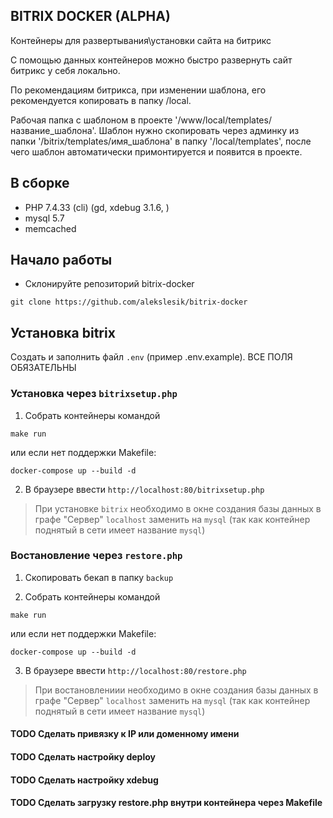 ## BITRIX DOCKER (ALPHA)
Контейнеры для развертывания\установки сайта на битрикс

С помощью данных контейнеров можно быстро развернуть сайт битрикс у себя локально.

По рекомендациям битрикса, при изменении шаблона, его рекомендуется копировать в папку /local.

Рабочая папка с шаблоном в проекте '/www/local/templates/название_шаблона'. Шаблон нужно скопировать через админку из папки '/bitrix/templates/имя_шаблона' в папку '/local/templates', после чего шаблон автоматически примонтируется и появится в проекте.

## В сборке
- PHP 7.4.33 (cli) (gd, xdebug 3.1.6, )
- mysql 5.7
- memcached

## Начало работы
- Склонируйте репозиторий bitrix-docker
```
git clone https://github.com/alekslesik/bitrix-docker
```

## Установка bitrix

Создать и заполнить файл `.env` (пример .env.example). ВСЕ ПОЛЯ ОБЯЗАТЕЛЬНЫ

<!-- TODO сделать -->
### Установка через `bitrixsetup.php`

1. Собрать контейнеры командой 

```
make run
```

или если нет поддержки Makefile:

```
docker-compose up --build -d
```
<!-- - Скачайте `bitrixsetup.php` (файл будет скачан с официального сайта автоматически)
```
make bitrix-setup
``` -->

2. В браузере ввести `http://localhost:80/bitrixsetup.php`
> При установке `bitrix` необходимо в окне создания базы данных в графе "Сервер" 
`localhost` заменить на `mysql` (так как контейнер поднятый в сети имеет название `mysql`)

### Востановление через `restore.php`
<!-- - Скачайте `restore.php` (файл будет скачан с официального сайта автоматически)
```
make bitrix-restore url=<ссылка для переноса>
``` -->

1. Скопировать бекап в папку `backup`

2. Собрать контейнеры командой 

```
make run
```

или если нет поддержки Makefile:

```
docker-compose up --build -d
```

3. В браузере ввести `http://localhost:80/restore.php`
> При востановлениии необходимо в окне создания базы данных в графе "Сервер" 
`localhost` заменить на `mysql` (так как контейнер поднятый в сети имеет название `mysql`)

#### TODO Сделать привязку к IP или доменному имени
#### TODO Сделать настройку deploy
#### TODO Сделать настройку xdebug
#### TODO Сделать загрузку restore.php внутри контейнера через Makefile
